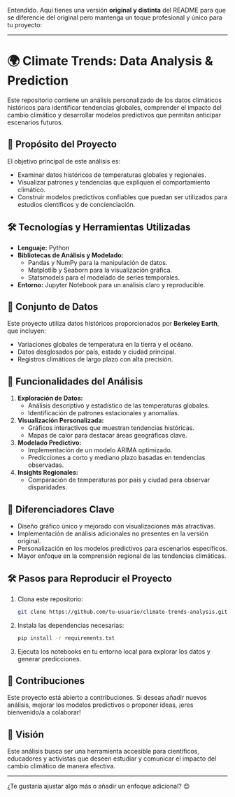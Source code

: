 Entendido. Aquí tienes una versión **original y distinta** del README para que se diferencie del original pero mantenga un toque profesional y único para tu proyecto:

---

# 🌍 Climate Trends: Data Analysis & Prediction

Este repositorio contiene un análisis personalizado de los datos climáticos históricos para identificar tendencias globales, comprender el impacto del cambio climático y desarrollar modelos predictivos que permitan anticipar escenarios futuros.

## 📌 Propósito del Proyecto
El objetivo principal de este análisis es:
- Examinar datos históricos de temperaturas globales y regionales.
- Visualizar patrones y tendencias que expliquen el comportamiento climático.
- Construir modelos predictivos confiables que puedan ser utilizados para estudios científicos y de concienciación.

## 🛠️ Tecnologías y Herramientas Utilizadas
- **Lenguaje:** Python
- **Bibliotecas de Análisis y Modelado:**
  - Pandas y NumPy para la manipulación de datos.
  - Matplotlib y Seaborn para la visualización gráfica.
  - Statsmodels para el modelado de series temporales.
- **Entorno:** Jupyter Notebook para un análisis claro y reproducible.

## 📂 Conjunto de Datos
Este proyecto utiliza datos históricos proporcionados por **Berkeley Earth**, que incluyen:
- Variaciones globales de temperatura en la tierra y el océano.
- Datos desglosados por país, estado y ciudad principal.
- Registros climáticos de largo plazo con alta precisión.

## 🚀 Funcionalidades del Análisis
1. **Exploración de Datos:**
   - Análisis descriptivo y estadístico de las temperaturas globales.
   - Identificación de patrones estacionales y anomalías.
2. **Visualización Personalizada:**
   - Gráficos interactivos que muestran tendencias históricas.
   - Mapas de calor para destacar áreas geográficas clave.
3. **Modelado Predictivo:**
   - Implementación de un modelo ARIMA optimizado.
   - Predicciones a corto y mediano plazo basadas en tendencias observadas.
4. **Insights Regionales:**
   - Comparación de temperaturas por país y ciudad para observar disparidades.

## 🌟 Diferenciadores Clave
- Diseño gráfico único y mejorado con visualizaciones más atractivas.
- Implementación de análisis adicionales no presentes en la versión original.
- Personalización en los modelos predictivos para escenarios específicos.
- Mayor enfoque en la comprensión regional de las tendencias climáticas.

## 🛠️ Pasos para Reproducir el Proyecto
1. Clona este repositorio:
   ```bash
   git clone https://github.com/tu-usuario/climate-trends-analysis.git
   ```
2. Instala las dependencias necesarias:
   ```bash
   pip install -r requirements.txt
   ```
3. Ejecuta los notebooks en tu entorno local para explorar los datos y generar predicciones.

## 🤝 Contribuciones
Este proyecto está abierto a contribuciones. Si deseas añadir nuevos análisis, mejorar los modelos predictivos o proponer ideas, ¡eres bienvenido/a a colaborar! 

## 🎯 Visión
Este análisis busca ser una herramienta accesible para científicos, educadores y activistas que deseen estudiar y comunicar el impacto del cambio climático de manera efectiva.

---

¿Te gustaría ajustar algo más o añadir un enfoque adicional? 😊